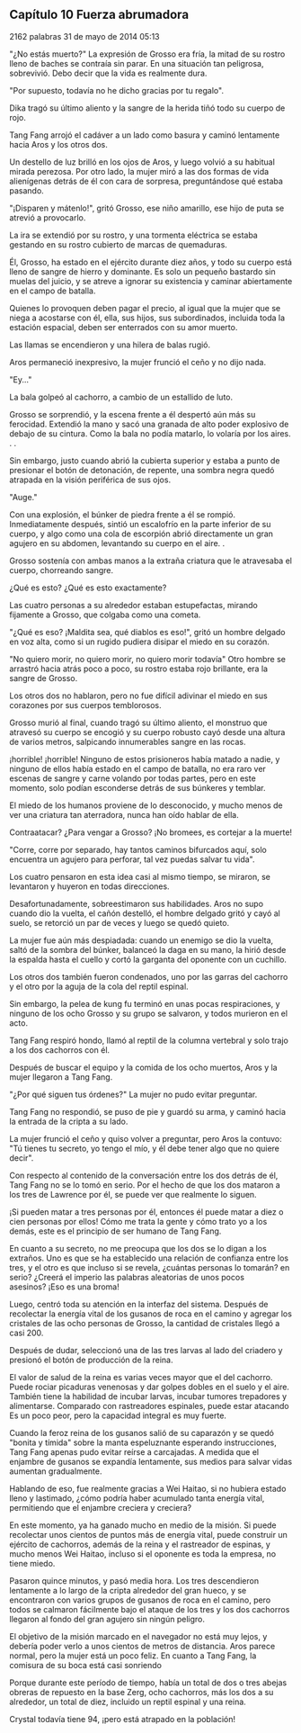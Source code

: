 
## Capítulo 10 Fuerza abrumadora


2162 palabras
31 de mayo de 2014 05:13


"¿No estás muerto?" La expresión de Grosso era fría, la mitad de su rostro lleno de baches se contraía sin parar. En una situación tan peligrosa, sobrevivió. Debo decir que la vida es realmente dura.

"Por supuesto, todavía no he dicho gracias por tu regalo".

Dika tragó su último aliento y la sangre de la herida tiñó todo su cuerpo de rojo.

Tang Fang arrojó el cadáver a un lado como basura y caminó lentamente hacia Aros y los otros dos.

Un destello de luz brilló en los ojos de Aros, y luego volvió a su habitual mirada perezosa. Por otro lado, la mujer miró a las dos formas de vida alienígenas detrás de él con cara de sorpresa, preguntándose qué estaba pasando.

"¡Disparen y mátenlo!", gritó Grosso, ese niño amarillo, ese hijo de puta se atrevió a provocarlo.

La ira se extendió por su rostro, y una tormenta eléctrica se estaba gestando en su rostro cubierto de marcas de quemaduras.

Él, Grosso, ha estado en el ejército durante diez años, y todo su cuerpo está lleno de sangre de hierro y dominante. Es solo un pequeño bastardo sin muelas del juicio, y se atreve a ignorar su existencia y caminar abiertamente en el campo de batalla.

Quienes lo provoquen deben pagar el precio, al igual que la mujer que se niega a acostarse con él, ella, sus hijos, sus subordinados, incluida toda la estación espacial, deben ser enterrados con su amor muerto.

Las llamas se encendieron y una hilera de balas rugió.

Aros permaneció inexpresivo, la mujer frunció el ceño y no dijo nada.

"Ey..."

La bala golpeó al cachorro, a cambio de un estallido de luto.

Grosso se sorprendió, y la escena frente a él despertó aún más su ferocidad. Extendió la mano y sacó una granada de alto poder explosivo de debajo de su cintura. Como la bala no podía matarlo, lo volaría por los aires. . .

Sin embargo, justo cuando abrió la cubierta superior y estaba a punto de presionar el botón de detonación, de repente, una sombra negra quedó atrapada en la visión periférica de sus ojos.

"Auge."

Con una explosión, el búnker de piedra frente a él se rompió. Inmediatamente después, sintió un escalofrío en la parte inferior de su cuerpo, y algo como una cola de escorpión abrió directamente un gran agujero en su abdomen, levantando su cuerpo en el aire. .

Grosso sostenía con ambas manos a la extraña criatura que le atravesaba el cuerpo, chorreando sangre.

¿Qué es esto? ¿Qué es esto exactamente?

Las cuatro personas a su alrededor estaban estupefactas, mirando fijamente a Grosso, que colgaba como una cometa.

"¿Qué es eso? ¡Maldita sea, qué diablos es eso!", gritó un hombre delgado en voz alta, como si un rugido pudiera disipar el miedo en su corazón.

"No quiero morir, no quiero morir, no quiero morir todavía" Otro hombre se arrastró hacia atrás poco a poco, su rostro estaba rojo brillante, era la sangre de Grosso.

Los otros dos no hablaron, pero no fue difícil adivinar el miedo en sus corazones por sus cuerpos temblorosos.

Grosso murió al final, cuando tragó su último aliento, el monstruo que atravesó su cuerpo se encogió y su cuerpo robusto cayó desde una altura de varios metros, salpicando innumerables sangre en las rocas.

¡horrible! ¡horrible! Ninguno de estos prisioneros había matado a nadie, y ninguno de ellos había estado en el campo de batalla, no era raro ver escenas de sangre y carne volando por todas partes, pero en este momento, solo podían esconderse detrás de sus búnkeres y temblar.

El miedo de los humanos proviene de lo desconocido, y mucho menos de ver una criatura tan aterradora, nunca han oído hablar de ella.

Contraatacar? ¿Para vengar a Grosso? ¡No bromees, es cortejar a la muerte!

"Corre, corre por separado, hay tantos caminos bifurcados aquí, solo encuentra un agujero para perforar, tal vez puedas salvar tu vida".

Los cuatro pensaron en esta idea casi al mismo tiempo, se miraron, se levantaron y huyeron en todas direcciones.

Desafortunadamente, sobreestimaron sus habilidades. Aros no supo cuando dio la vuelta, el cañón destelló, el hombre delgado gritó y cayó al suelo, se retorció un par de veces y luego se quedó quieto.

La mujer fue aún más despiadada: cuando un enemigo se dio la vuelta, saltó de la sombra del búnker, balanceó la daga en su mano, la hirió desde la espalda hasta el cuello y cortó la garganta del oponente con un cuchillo.

Los otros dos también fueron condenados, uno por las garras del cachorro y el otro por la aguja de la cola del reptil espinal.

Sin embargo, la pelea de kung fu terminó en unas pocas respiraciones, y ninguno de los ocho Grosso y su grupo se salvaron, y todos murieron en el acto.

Tang Fang respiró hondo, llamó al reptil de la columna vertebral y solo trajo a los dos cachorros con él.

Después de buscar el equipo y la comida de los ocho muertos, Aros y la mujer llegaron a Tang Fang.

"¿Por qué siguen tus órdenes?" La mujer no pudo evitar preguntar.

Tang Fang no respondió, se puso de pie y guardó su arma, y ​​caminó hacia la entrada de la cripta a su lado.

La mujer frunció el ceño y quiso volver a preguntar, pero Aros la contuvo: "Tú tienes tu secreto, yo tengo el mío, y él debe tener algo que no quiere decir".

Con respecto al contenido de la conversación entre los dos detrás de él, Tang Fang no se lo tomó en serio. Por el hecho de que los dos mataron a los tres de Lawrence por él, se puede ver que realmente lo siguen.

¡Si pueden matar a tres personas por él, entonces él puede matar a diez o cien personas por ellos! Cómo me trata la gente y cómo trato yo a los demás, este es el principio de ser humano de Tang Fang.

En cuanto a su secreto, no me preocupa que los dos se lo digan a los extraños. Uno es que se ha establecido una relación de confianza entre los tres, y el otro es que incluso si se revela, ¿cuántas personas lo tomarán? en serio? ¿Creerá el imperio las palabras aleatorias de unos pocos asesinos? ¡Eso es una broma!

Luego, centró toda su atención en la interfaz del sistema. Después de recolectar la energía vital de los gusanos de roca en el camino y agregar los cristales de las ocho personas de Grosso, la cantidad de cristales llegó a casi 200.

Después de dudar, seleccionó una de las tres larvas al lado del criadero y presionó el botón de producción de la reina.

El valor de salud de la reina es varias veces mayor que el del cachorro. Puede rociar picaduras venenosas y dar golpes dobles en el suelo y el aire. También tiene la habilidad de incubar larvas, incubar tumores trepadores y alimentarse. Comparado con rastreadores espinales, puede estar atacando Es un poco peor, pero la capacidad integral es muy fuerte.

Cuando la feroz reina de los gusanos salió de su caparazón y se quedó "bonita y tímida" sobre la manta espeluznante esperando instrucciones, Tang Fang apenas pudo evitar reírse a carcajadas. A medida que el enjambre de gusanos se expandía lentamente, sus medios para salvar vidas aumentan gradualmente.

Hablando de eso, fue realmente gracias a Wei Haitao, si no hubiera estado lleno y lastimado, ¿cómo podría haber acumulado tanta energía vital, permitiendo que el enjambre creciera y creciera?

En este momento, ya ha ganado mucho en medio de la misión. Si puede recolectar unos cientos de puntos más de energía vital, puede construir un ejército de cachorros, además de la reina y el rastreador de espinas, y mucho menos Wei Haitao, incluso si el oponente es toda la empresa, no tiene miedo.

Pasaron quince minutos, y pasó media hora. Los tres descendieron lentamente a lo largo de la cripta alrededor del gran hueco, y se encontraron con varios grupos de gusanos de roca en el camino, pero todos se calmaron fácilmente bajo el ataque de los tres y los dos cachorros llegaron al fondo del gran agujero sin ningún peligro.

El objetivo de la misión marcado en el navegador no está muy lejos, y debería poder verlo a unos cientos de metros de distancia. Aros parece normal, pero la mujer está un poco feliz. En cuanto a Tang Fang, la comisura de su boca está casi sonriendo

Porque durante este período de tiempo, había un total de dos o tres abejas obreras de repuesto en la base Zerg, ocho cachorros, más los dos a su alrededor, un total de diez, incluido un reptil espinal y una reina.

Crystal todavía tiene 94, ¡pero está atrapado en la población!
